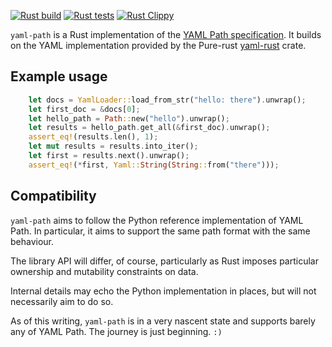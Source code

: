[![Rust build](https://github.com/ejrh/yaml-path/actions/workflows/rust-build.yml/badge.svg)](https://github.com/ejrh/yaml-path/actions/workflows/rust-build.yml)
[![Rust tests](https://github.com/ejrh/yaml-path/actions/workflows/rust-tests.yml/badge.svg)](https://github.com/ejrh/yaml-path/actions/workflows/rust-tests.yml)
[![Rust Clippy](https://github.com/ejrh/yaml-path/actions/workflows/rust-clippy.yml/badge.svg)](https://github.com/ejrh/yaml-path/actions/workflows/rust-clippy.yml)

`yaml-path` is a Rust implementation of the [YAML Path specification][yaml-path-spec].
It builds on the YAML implementation provided by the Pure-rust [yaml-rust][yaml-rust-crate] crate.

Example usage
---

```rust
    let docs = YamlLoader::load_from_str("hello: there").unwrap();
    let first_doc = &docs[0];
    let hello_path = Path::new("hello").unwrap();
    let results = hello_path.get_all(&first_doc).unwrap();
    assert_eq!(results.len(), 1);
    let mut results = results.into_iter();
    let first = results.next().unwrap();
    assert_eq!(*first, Yaml::String(String::from("there")));
```

Compatibility
---

`yaml-path` aims to follow the Python reference implementation of YAML Path.  In particular, it aims
to support the same path format with the same behaviour.

The library API will differ, of course, particularly as Rust imposes particular ownership and mutability
constraints on data.

Internal details may echo the Python implementation in places, but will not necessarily aim to do so.

As of this writing, `yaml-path` is in a very nascent state and supports barely any of YAML Path.  The journey is just beginning. `:)`

[yaml-path-spec]: https://github.com/wwkimball/yamlpath/wiki
[yaml-rust-crate]: https://crates.io/crates/yaml-rust
